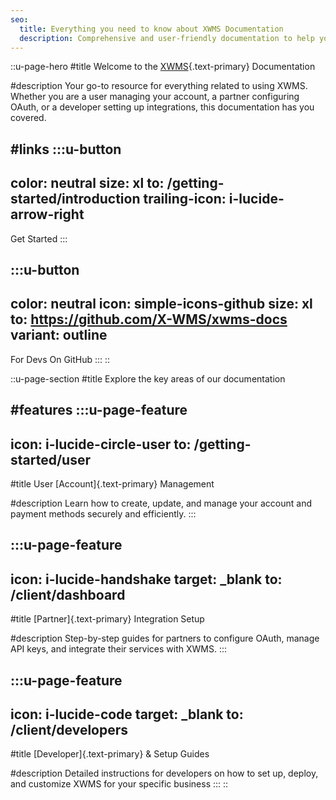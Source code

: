 ```yaml
---
seo:
  title: Everything you need to know about XWMS Documentation
  description: Comprehensive and user-friendly documentation to help you manage your account, configure integrations, and get started quickly with XWMS.
---
```


::u-page-hero
#title
Welcome to the [XWMS](https://xwms.nl){.text-primary} Documentation

#description
Your go-to resource for everything related to using XWMS. Whether you are a user managing your account, a partner configuring OAuth, or a developer setting up integrations, this documentation has you covered.

#links
  :::u-button
  ---
  color: neutral
  size: xl
  to: /getting-started/introduction
  trailing-icon: i-lucide-arrow-right
  ---
  Get Started
  :::

  :::u-button
  ---
  color: neutral
  icon: simple-icons-github
  size: xl
  to: https://github.com/X-WMS/xwms-docs
  variant: outline
  ---
  For Devs On GitHub
  :::
::

::u-page-section
#title
Explore the key areas of our documentation

#features
  :::u-page-feature
  ---
  icon: i-lucide-circle-user
  to: /getting-started/user
  ---
  #title
  User [Account]{.text-primary} Management
  
  #description
  Learn how to create, update, and manage your account and payment methods securely and efficiently.
  :::

  :::u-page-feature
  ---
  icon: i-lucide-handshake
  target: _blank
  to: /client/dashboard
  ---
  #title
  [Partner]{.text-primary} Integration Setup
  
  #description
  Step-by-step guides for partners to configure OAuth, manage API keys, and integrate their services with XWMS.
  :::

  :::u-page-feature
  ---
  icon: i-lucide-code
  target: _blank
  to: /client/developers
  ---
  #title
  [Developer]{.text-primary} & Setup Guides
  
  #description
  Detailed instructions for developers on how to set up, deploy, and customize XWMS for your specific business 
  :::
::
